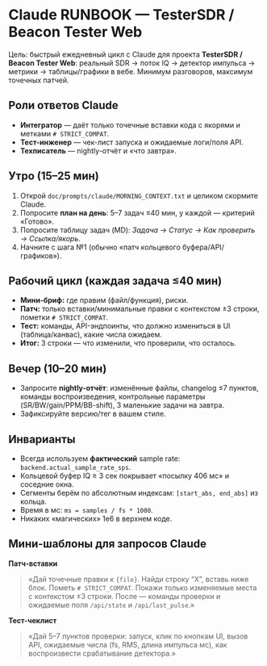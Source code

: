 # Claude RUNBOOK — TesterSDR / Beacon Tester Web

Цель: быстрый ежедневный цикл с Claude для проекта **TesterSDR / Beacon Tester Web**: реальный SDR → поток IQ → детектор импульса → метрики → таблицы/графики в вебе. Минимум разговоров, максимум точечных патчей.

## Роли ответов Claude
- **Интегратор** — даёт только точечные вставки кода с якорями и метками `# STRICT_COMPAT`.
- **Тест-инженер** — чек-лист запуска и ожидаемые логи/поля API.
- **Техписатель** — nightly-отчёт и «что завтра».

## Утро (15–25 мин)
1) Открой `doc/prompts/claude/MORNING_CONTEXT.txt` и целиком скормите Claude.
2) Попросите **план на день**: 5–7 задач ≤40 мин, у каждой — критерий «Готово».
3) Попросите таблицу задач (MD): *Задача → Статус → Как проверить → Ссылка/якорь*.
4) Начните с шага №1 (обычно «патч кольцевого буфера/API/графиков»).

## Рабочий цикл (каждая задача ≤40 мин)
- **Мини-бриф:** где правим (файл/функция), риски.
- **Патч:** только вставки/минимальные правки с контекстом ±3 строки, пометки `# STRICT_COMPAT`.
- **Тест:** команды, API-эндпоинты, что должно измениться в UI (таблица/канвас), какие числа ожидаем.
- **Итог:** 3 строки — что изменили, что проверили, что осталось.

## Вечер (10–20 мин)
- Запросите **nightly-отчёт**: изменённые файлы, changelog ≤7 пунктов, команды воспроизведения, контрольные параметры (SR/BW/gain/PPM/BB-shift), 3 маленькие задачи на завтра.
- Зафиксируйте версию/тег в вашем стиле.

## Инварианты
- Всегда используем **фактический** sample rate: `backend.actual_sample_rate_sps`.
- Кольцевой буфер IQ ≥ 3 cек покрывает «посылку 406 мс» и соседние окна.
- Сегменты берём по абсолютным индексам: `[start_abs, end_abs]` из кольца.
- Время в мс: `ms = samples / fs * 1000`.
- Никаких «магических» 1e6 в верхнем коде.

## Мини-шаблоны для запросов Claude

**Патч-вставки**
> «Дай точечные правки к `{file}`. Найди строку “X”, вставь ниже блок. Пометь `# STRICT_COMPAT`. Покажи только изменяемые места с контекстом ±3 строки. После — команды проверки и ожидаемые поля `/api/state` и `/api/last_pulse`.»

**Тест-чеклист**
> «Дай 5–7 пунктов проверки: запуск, клик по кнопкам UI, вызов API, ожидаемые числа (fs, RMS, длина импульса мс), как воспроизвести срабатывание детектора.»
